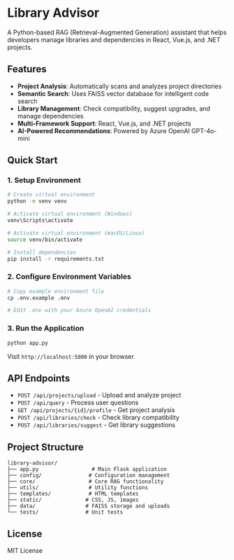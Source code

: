# Library Advisor

A Python-based RAG (Retrieval-Augmented Generation) assistant that helps developers manage libraries and dependencies in React, Vue.js, and .NET projects.

## Features

- **Project Analysis**: Automatically scans and analyzes project directories
- **Semantic Search**: Uses FAISS vector database for intelligent code search
- **Library Management**: Check compatibility, suggest upgrades, and manage dependencies
- **Multi-Framework Support**: React, Vue.js, and .NET projects
- **AI-Powered Recommendations**: Powered by Azure OpenAI GPT-4o-mini

## Quick Start

### 1. Setup Environment

```bash
# Create virtual environment
python -m venv venv

# Activate virtual environment (Windows)
venv\Scripts\activate

# Activate virtual environment (macOS/Linux)
source venv/bin/activate

# Install dependencies
pip install -r requirements.txt
```

### 2. Configure Environment Variables

```bash
# Copy example environment file
cp .env.example .env

# Edit .env with your Azure OpenAI credentials
```

### 3. Run the Application

```bash
python app.py
```

Visit `http://localhost:5000` in your browser.

## API Endpoints

- `POST /api/projects/upload` - Upload and analyze project
- `POST /api/query` - Process user questions
- `GET /api/projects/{id}/profile` - Get project analysis
- `POST /api/libraries/check` - Check library compatibility
- `POST /api/libraries/suggest` - Get library suggestions

## Project Structure

```
library-advisor/
├── app.py                 # Main Flask application
├── config/               # Configuration management
├── core/                 # Core RAG functionality
├── utils/                # Utility functions
├── templates/            # HTML templates
├── static/              # CSS, JS, images
├── data/                # FAISS storage and uploads
└── tests/               # Unit tests
```

## License

MIT License
